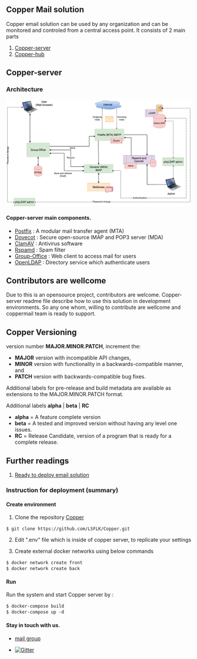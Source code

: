## Copper Mail solution

Copper email solution can be used by any organization and can be monitored and controled from a central access point. It consists of 2 main parts
1. [Copper-server](https://github.com/LSFLK/Copper/tree/master/copper-server)
2. [Copper-hub](https://github.com/LSFLK/Copper/tree/master/copper-hub)


## Copper-server

### Architecture

![Octocat](https://github.com/LSFLK/Copper/blob/master/copper-docs/copperBase_mailServerArchitecture.png)


#### Copper-server main components.

- [Postfix](http://www.postfix.org/) : A modular mail transfer agent (MTA)
- [Dovecot](https://www.dovecot.org/) : Secure open-source IMAP and POP3 server (MDA)
- [ClamAV](https://www.clamav.net/) : Antivirus software
- [Rspamd](https://rspamd.com/) : Spam filter
- [Group-Office](https://www.group-office.com/) : Web client to access mail for users
- [OpenLDAP](https://www.openldap.org/) : Directory service which authenticate users


## Contributors are wellcome

Due to this is an opensource project, contributors are welcome.
Copper-server readme file describe how to use this solution in development environments.
So any one whom, willing to contribute are wellcome and coppermail team is ready to support.

## Copper Versioning 

version number **MAJOR.MINOR.PATCH**, increment the:

- **MAJOR** version with incompatible API changes,
- **MINOR** version with functionality in a backwards-compatible manner, and
- **PATCH** version with backwards-compatible bug fixes.

Additional labels for pre-release and build metadata are available as extensions to the MAJOR.MINOR.PATCH format.

Additional labels  **alpha** | **beta** | **RC** 
- **alpha** = A feature complete version 
- **beta**  = A tested and improved version without having any level one issues. 
- **RC**  = Release Candidate, version of a program that is ready for  a complete release. 


## Further readings

  1. [Ready to deploy email solution](https://docs.google.com/document/d/103ApdgqkJtV1fE3tVQKIwE-ldxtfBPKsAVjk8GFpLb8/edit#heading=h.tca36t2d12pa)

### Instruction for deployment (summary)

#### Create environment

1. Clone the repository [Copper](https://github.com/LSFLK/Copper.git)

```
$ git clone https://github.com/LSFLK/Copper.git
```

2. Edit ".env" file which is inside of copper server, to replicate your settings

3. Create external docker networks using below commands

```
$ docker network create front
$ docker network create back
```
#### Run

Run the system and start Copper server by :

```
$ docker-compose build
$ docker-compose up -d 
```

#### Stay in touch with us.

- [mail group](https://groups.google.com/forum/#!forum/lsf-email-solution) 

- [![Gitter](https://img.shields.io/badge/chat-on%20gitter-blue.svg)](https://gitter.im/copper-mail)
